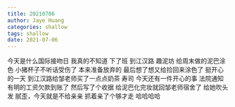 ```yaml
---
title: 20210706
author: Jaye Huang
categories: shallow
tags: shallow
date: 2021-07-06
---
```


今天是什么国际接吻日
我真的不知道
下了班
到江汉路 趣泥坊
给周末做的泥巴涂色
小猪杯子不听话受伤了
本来准备放弃的
最后想了想又给捡回来涂色了
挺开心的一天
到江汉路给邹老师买了一点点奶茶 寿司
今天还有一件开心的事
法院通知 有明的工资欠款到账了
然后写了个收据
给泥巴化完妆就回邹老师宿舍了
给她吹头发
腻歪，今天就是不给亲亲
抓着亲了个够才走
哈哈哈哈
